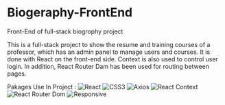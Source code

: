 # Biogeraphy-FrontEnd
Front-End of full-stack biogrophy project

This is a full-stack project to show the resume and training courses of a professor, which has an admin panel to manage users and courses. It is done with React on the front-end side. Context is also used to control user login. In addition, React Router Dam has been used for routing between pages.

Pakages Use In Project :
![React](https://img.shields.io/badge/React-1572B6)
![CSS3](https://img.shields.io/badge/CSS3-1572B6)
![Axios](https://img.shields.io/badge/Axios-1572B6)
![React Context](https://img.shields.io/badge/React-Context-1572B6)
![React Router Dom](https://img.shields.io/badge/React-RouterDom-1572B6)
![Responsive](https://img.shields.io/badge/Responsive-1572B6)

